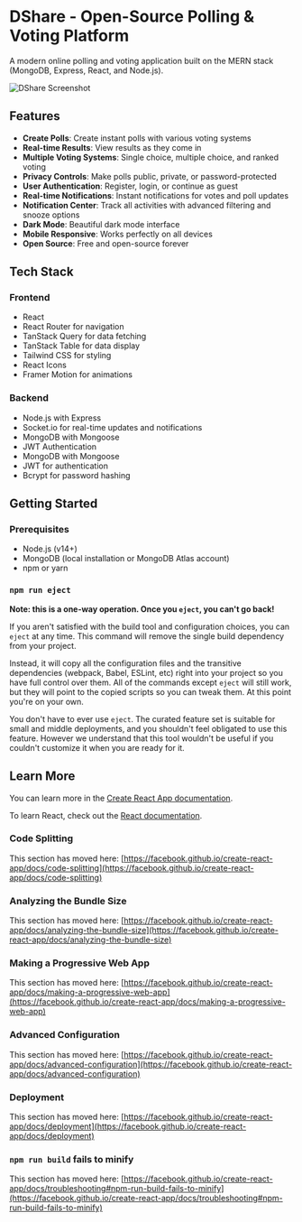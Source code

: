 # DShare - Open-Source Polling & Voting Platform

A modern online polling and voting application built on the MERN stack (MongoDB, Express, React, and Node.js).

![DShare Screenshot](https://via.placeholder.com/1200x600)

## Features

- **Create Polls**: Create instant polls with various voting systems
- **Real-time Results**: View results as they come in
- **Multiple Voting Systems**: Single choice, multiple choice, and ranked voting
- **Privacy Controls**: Make polls public, private, or password-protected
- **User Authentication**: Register, login, or continue as guest
- **Real-time Notifications**: Instant notifications for votes and poll updates
- **Notification Center**: Track all activities with advanced filtering and snooze options
- **Dark Mode**: Beautiful dark mode interface
- **Mobile Responsive**: Works perfectly on all devices
- **Open Source**: Free and open-source forever

## Tech Stack

### Frontend
- React
- React Router for navigation
- TanStack Query for data fetching
- TanStack Table for data display
- Tailwind CSS for styling
- React Icons
- Framer Motion for animations

### Backend
- Node.js with Express
- Socket.io for real-time updates and notifications
- MongoDB with Mongoose
- JWT Authentication
- MongoDB with Mongoose
- JWT for authentication
- Bcrypt for password hashing

## Getting Started

### Prerequisites

- Node.js (v14+)
- MongoDB (local installation or MongoDB Atlas account)
- npm or yarn

### `npm run eject`

**Note: this is a one-way operation. Once you `eject`, you can't go back!**

If you aren't satisfied with the build tool and configuration choices, you can `eject` at any time. This command will remove the single build dependency from your project.

Instead, it will copy all the configuration files and the transitive dependencies (webpack, Babel, ESLint, etc) right into your project so you have full control over them. All of the commands except `eject` will still work, but they will point to the copied scripts so you can tweak them. At this point you're on your own.

You don't have to ever use `eject`. The curated feature set is suitable for small and middle deployments, and you shouldn't feel obligated to use this feature. However we understand that this tool wouldn't be useful if you couldn't customize it when you are ready for it.

## Learn More

You can learn more in the [Create React App documentation](https://facebook.github.io/create-react-app/docs/getting-started).

To learn React, check out the [React documentation](https://reactjs.org/).

### Code Splitting

This section has moved here: [https://facebook.github.io/create-react-app/docs/code-splitting](https://facebook.github.io/create-react-app/docs/code-splitting)

### Analyzing the Bundle Size

This section has moved here: [https://facebook.github.io/create-react-app/docs/analyzing-the-bundle-size](https://facebook.github.io/create-react-app/docs/analyzing-the-bundle-size)

### Making a Progressive Web App

This section has moved here: [https://facebook.github.io/create-react-app/docs/making-a-progressive-web-app](https://facebook.github.io/create-react-app/docs/making-a-progressive-web-app)

### Advanced Configuration

This section has moved here: [https://facebook.github.io/create-react-app/docs/advanced-configuration](https://facebook.github.io/create-react-app/docs/advanced-configuration)

### Deployment

This section has moved here: [https://facebook.github.io/create-react-app/docs/deployment](https://facebook.github.io/create-react-app/docs/deployment)

### `npm run build` fails to minify

This section has moved here: [https://facebook.github.io/create-react-app/docs/troubleshooting#npm-run-build-fails-to-minify](https://facebook.github.io/create-react-app/docs/troubleshooting#npm-run-build-fails-to-minify)
